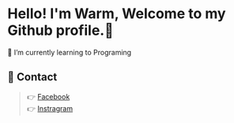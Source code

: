 # Hello! I'm Warm, Welcome to my Github profile.👋
  🌱 I’m currently learning to Programing

## 💬 Contact
>👉 [Facebook](https://www.facebook.com/wawarmm/)<br>
>👉 [Instragram](https://www.instagram.com/wawarmm/)<br>



<!--
**Mineney/Mineney** is a ✨ _special_ ✨ repository because its `README.md` (this file) appears on your GitHub profile.

Here are some ideas to get you started:

- 🔭 I’m currently working on ...
- 🌱 I’m currently learning ...
- 👯 I’m looking to collaborate on ...
- 🤔 I’m looking for help with ...
- 💬 Ask me about ...
- 📫 How to reach me: ...
- 😄 Pronouns: ...
- ⚡ Fun fact: ...
-->
